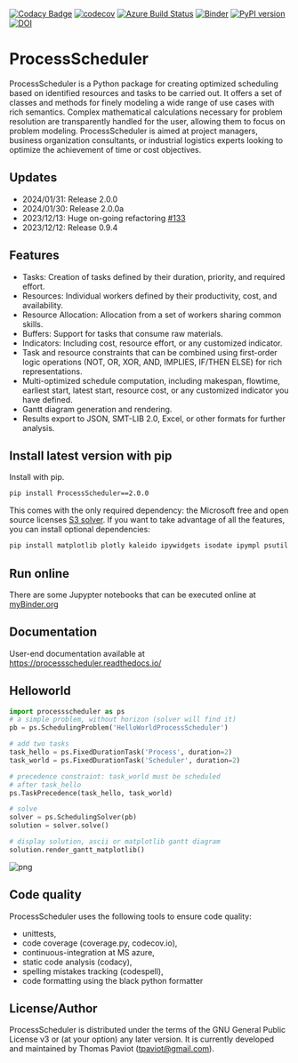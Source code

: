 [![Codacy Badge](https://app.codacy.com/project/badge/Grade/7221205f866145bfa4f18c08bd96e71f)](https://www.codacy.com/gh/tpaviot/ProcessScheduler/dashboard?utm_source=github.com&amp;utm_medium=referral&amp;utm_content=tpaviot/ProcessScheduler&amp;utm_campaign=Badge_Grade)
[![codecov](https://codecov.io/gh/tpaviot/ProcessScheduler/branch/master/graph/badge.svg?token=9HI1FPJUDL)](https://codecov.io/gh/tpaviot/ProcessScheduler)
[![Azure Build Status](https://dev.azure.com/tpaviot/ProcessScheduler/_apis/build/status/tpaviot.ProcessScheduler?branchName=master)](https://dev.azure.com/tpaviot/ProcessScheduler/_build?definitionId=9)
[![Binder](https://mybinder.org/badge_logo.svg)](https://mybinder.org/v2/gh/tpaviot/ProcessScheduler/HEAD?filepath=examples-notebooks)
[![PyPI version](https://badge.fury.io/py/ProcessScheduler.svg)](https://badge.fury.io/py/ProcessScheduler)
[![DOI](https://zenodo.org/badge/DOI/10.5281/zenodo.4480745.svg)](https://doi.org/10.5281/zenodo.4480745)

# ProcessScheduler
ProcessScheduler is a Python package for creating optimized scheduling based on identified resources and tasks to be carried out. It offers a set of classes and methods for finely modeling a wide range of use cases with rich semantics. Complex mathematical calculations necessary for problem resolution are transparently handled for the user, allowing them to focus on problem modeling. ProcessScheduler is aimed at project managers, business organization consultants, or industrial logistics experts looking to optimize the achievement of time or cost objectives.

## Updates

-   2024/01/31: Release 2.0.0
-   2024/01/30: Release 2.0.0a
-   2023/12/13: Huge on-going refactoring [#133](https://github.com/tpaviot/ProcessScheduler/issues/133)
-   2023/12/12: Release 0.9.4

## Features

-   Tasks: Creation of tasks defined by their duration, priority, and required effort.
-   Resources: Individual workers defined by their productivity, cost, and availability.
-   Resource Allocation: Allocation from a set of workers sharing common skills.
-   Buffers: Support for tasks that consume raw materials.
-   Indicators: Including cost, resource effort, or any customized indicator.
-   Task and resource constraints that can be combined using first-order logic operations (NOT, OR, XOR, AND, IMPLIES, IF/THEN ELSE) for rich representations.
-   Multi-optimized schedule computation, including makespan, flowtime, earliest start, latest start, resource cost, or any customized indicator you have defined.
-   Gantt diagram generation and rendering.
-   Results export to JSON, SMT-LIB 2.0, Excel, or other formats for further analysis.

## Install latest version with pip

Install with pip.

```bash
pip install ProcessScheduler==2.0.0
```

This comes with the only required dependency: the Microsoft free and open source licenses [S3 solver](https://github.com/Z3Prover/z3). If you want to take advantage of all the features, you can install optional dependencies:

```bash
pip install matplotlib plotly kaleido ipywidgets isodate ipympl psutil XlsxWriter
```

## Run online

There are some Jupypter notebooks that can be executed online at [myBinder.org](https://mybinder.org/v2/gh/tpaviot/ProcessScheduler/HEAD?filepath=examples-notebooks)

## Documentation

User-end documentation available at https://processscheduler.readthedocs.io/

## Helloworld

```python
import processscheduler as ps
# a simple problem, without horizon (solver will find it)
pb = ps.SchedulingProblem('HelloWorldProcessScheduler')

# add two tasks
task_hello = ps.FixedDurationTask('Process', duration=2)
task_world = ps.FixedDurationTask('Scheduler', duration=2)

# precedence constraint: task_world must be scheduled
# after task_hello
ps.TaskPrecedence(task_hello, task_world)

# solve
solver = ps.SchedulingSolver(pb)
solution = solver.solve()

# display solution, ascii or matplotlib gantt diagram
solution.render_gantt_matplotlib()
```

![png](examples-notebooks/pics/hello_world_gantt.svg)

## Code quality

ProcessScheduler uses the following tools to ensure code quality:

-   unittests,
-   code coverage (coverage.py, codecov.io),
-   continuous-integration at MS azure,
-   static code analysis (codacy),
-   spelling mistakes tracking (codespell),
-   code formatting using the black python formatter

## License/Author

ProcessScheduler is distributed under the terms of the GNU General Public License v3 or (at your option) any later version. It is currently developed and maintained by Thomas Paviot (tpaviot@gmail.com).
